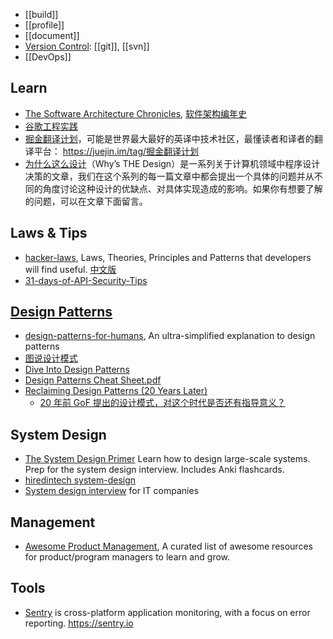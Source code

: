- [[build]]
- [[profile]]
- [[document]]
- [Version Control](https://en.wikipedia.org/wiki/Version_control): [[git]], [[svn]]
- [[DevOps]]



## Learn
- [The Software Architecture Chronicles](https://herbertograca.com/2017/07/03/the-software-architecture-chronicles/), [软件架构编年史](https://www.jianshu.com/p/b477b2cc6cfa)
- [谷歌工程实践](https://github.com/xindoo/eng-practices-cn)
- [掘金翻译计划](https://github.com/xitu/gold-miner)，可能是世界最大最好的英译中技术社区，最懂读者和译者的翻译平台： https://juejin.im/tag/掘金翻译计划
- [为什么这么设计](https://draveness.me/whys-the-design/)（Why’s THE Design）是一系列关于计算机领域中程序设计决策的文章，我们在这个系列的每一篇文章中都会提出一个具体的问题并从不同的角度讨论这种设计的优缺点、对具体实现造成的影响。如果你有想要了解的问题，可以在文章下面留言。



## Laws & Tips
- [hacker-laws](https://github.com/dwmkerr/hacker-laws), Laws, Theories, Principles and Patterns that developers will find useful. [中文版](https://github.com/nusr/hacker-laws-zh)
- [31-days-of-API-Security-Tips](https://github.com/smodnix/31-days-of-API-Security-Tips)



## [Design Patterns](https://en.wikipedia.org/wiki/Software_design_pattern)
- [design-patterns-for-humans](https://github.com/kamranahmedse/design-patterns-for-humans), An ultra-simplified explanation to design patterns
- [图说设计模式](https://github.com/me115/design_patterns)
- [Dive Into Design Patterns](https://refactoring.guru/design-patterns)
- [Design Patterns Cheat Sheet.pdf](http://www.lug.or.kr/files/cheat_sheet/design_pattern_cheatsheet_v1.pdf)
- [Reclaiming Design Patterns (20 Years Later)](http://blogs.tedneward.com/post/reclaiming-design-patterns/)
  - [20 年前 GoF 提出的设计模式，对这个时代是否还有指导意义？](https://www.infoq.cn/article/design-patterns-proposed-by-gof-20-years-ago)



## System Design
- [The System Design Primer](https://github.com/donnemartin/system-design-primer) Learn how to design large-scale systems. Prep for the system design interview. Includes Anki flashcards.
- [hiredintech system-design](https://www.hiredintech.com/system-design)
- [System design interview](https://github.com/checkcheckzz/system-design-interview) for IT companies



## Management
- [Awesome Product Management](https://github.com/dend/awesome-product-management), A curated list of awesome resources for product/program managers to learn and grow.



## Tools
- [Sentry](https://github.com/getsentry/sentry) is cross-platform application monitoring, with a focus on error reporting. https://sentry.io

